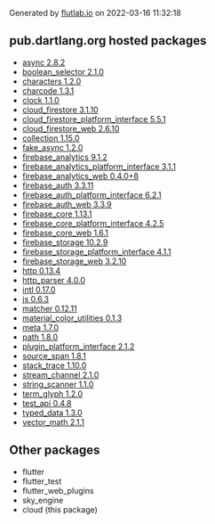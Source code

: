 Generated by [flutlab.io](https://flutlab.io) on 2022-03-16 11:32:18


## pub.dartlang.org hosted packages

 - [async 2.8.2](https://pub.dartlang.org/packages/async/versions/2.8.2)
 - [boolean_selector 2.1.0](https://pub.dartlang.org/packages/boolean_selector/versions/2.1.0)
 - [characters 1.2.0](https://pub.dartlang.org/packages/characters/versions/1.2.0)
 - [charcode 1.3.1](https://pub.dartlang.org/packages/charcode/versions/1.3.1)
 - [clock 1.1.0](https://pub.dartlang.org/packages/clock/versions/1.1.0)
 - [cloud_firestore 3.1.10](https://pub.dartlang.org/packages/cloud_firestore/versions/3.1.10)
 - [cloud_firestore_platform_interface 5.5.1](https://pub.dartlang.org/packages/cloud_firestore_platform_interface/versions/5.5.1)
 - [cloud_firestore_web 2.6.10](https://pub.dartlang.org/packages/cloud_firestore_web/versions/2.6.10)
 - [collection 1.15.0](https://pub.dartlang.org/packages/collection/versions/1.15.0)
 - [fake_async 1.2.0](https://pub.dartlang.org/packages/fake_async/versions/1.2.0)
 - [firebase_analytics 9.1.2](https://pub.dartlang.org/packages/firebase_analytics/versions/9.1.2)
 - [firebase_analytics_platform_interface 3.1.1](https://pub.dartlang.org/packages/firebase_analytics_platform_interface/versions/3.1.1)
 - [firebase_analytics_web 0.4.0+8](https://pub.dartlang.org/packages/firebase_analytics_web/versions/0.4.0+8)
 - [firebase_auth 3.3.11](https://pub.dartlang.org/packages/firebase_auth/versions/3.3.11)
 - [firebase_auth_platform_interface 6.2.1](https://pub.dartlang.org/packages/firebase_auth_platform_interface/versions/6.2.1)
 - [firebase_auth_web 3.3.9](https://pub.dartlang.org/packages/firebase_auth_web/versions/3.3.9)
 - [firebase_core 1.13.1](https://pub.dartlang.org/packages/firebase_core/versions/1.13.1)
 - [firebase_core_platform_interface 4.2.5](https://pub.dartlang.org/packages/firebase_core_platform_interface/versions/4.2.5)
 - [firebase_core_web 1.6.1](https://pub.dartlang.org/packages/firebase_core_web/versions/1.6.1)
 - [firebase_storage 10.2.9](https://pub.dartlang.org/packages/firebase_storage/versions/10.2.9)
 - [firebase_storage_platform_interface 4.1.1](https://pub.dartlang.org/packages/firebase_storage_platform_interface/versions/4.1.1)
 - [firebase_storage_web 3.2.10](https://pub.dartlang.org/packages/firebase_storage_web/versions/3.2.10)
 - [http 0.13.4](https://pub.dartlang.org/packages/http/versions/0.13.4)
 - [http_parser 4.0.0](https://pub.dartlang.org/packages/http_parser/versions/4.0.0)
 - [intl 0.17.0](https://pub.dartlang.org/packages/intl/versions/0.17.0)
 - [js 0.6.3](https://pub.dartlang.org/packages/js/versions/0.6.3)
 - [matcher 0.12.11](https://pub.dartlang.org/packages/matcher/versions/0.12.11)
 - [material_color_utilities 0.1.3](https://pub.dartlang.org/packages/material_color_utilities/versions/0.1.3)
 - [meta 1.7.0](https://pub.dartlang.org/packages/meta/versions/1.7.0)
 - [path 1.8.0](https://pub.dartlang.org/packages/path/versions/1.8.0)
 - [plugin_platform_interface 2.1.2](https://pub.dartlang.org/packages/plugin_platform_interface/versions/2.1.2)
 - [source_span 1.8.1](https://pub.dartlang.org/packages/source_span/versions/1.8.1)
 - [stack_trace 1.10.0](https://pub.dartlang.org/packages/stack_trace/versions/1.10.0)
 - [stream_channel 2.1.0](https://pub.dartlang.org/packages/stream_channel/versions/2.1.0)
 - [string_scanner 1.1.0](https://pub.dartlang.org/packages/string_scanner/versions/1.1.0)
 - [term_glyph 1.2.0](https://pub.dartlang.org/packages/term_glyph/versions/1.2.0)
 - [test_api 0.4.8](https://pub.dartlang.org/packages/test_api/versions/0.4.8)
 - [typed_data 1.3.0](https://pub.dartlang.org/packages/typed_data/versions/1.3.0)
 - [vector_math 2.1.1](https://pub.dartlang.org/packages/vector_math/versions/2.1.1)

## Other packages

 - flutter
 - flutter_test
 - flutter_web_plugins
 - sky_engine
 - cloud (this package)

